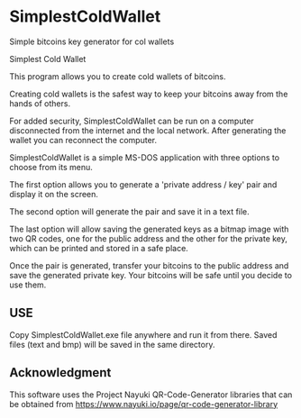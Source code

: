 # SimplestColdWallet
Simple bitcoins key generator for col wallets

Simplest Cold Wallet

This program allows you to create cold wallets of bitcoins.

Creating cold wallets is the safest way to keep your bitcoins away from the hands of others.

For added security, SimplestColdWallet can be run on a computer disconnected from the internet and the local network. After generating the wallet you can reconnect the computer.

SimplestColdWallet is a simple MS-DOS application with three options to choose from its menu.

The first option allows you to generate a 'private address / key' pair and display it on the screen.

The second option will generate the pair and save it in a text file.

The last option will allow saving the generated keys as a bitmap image with two QR codes, one for the public address and the other for the private key, which can be printed and stored in a safe place.

Once the pair is generated, transfer your bitcoins to the public address and save the generated private key. Your bitcoins will be safe until you decide to use them.

USE
---

Copy SimplestColdWallet.exe file anywhere and run it from there. Saved files (text and bmp) will be saved in the same directory.

Acknowledgment
--------------
This software uses the Project Nayuki QR-Code-Generator libraries that can be obtained from https://www.nayuki.io/page/qr-code-generator-library
